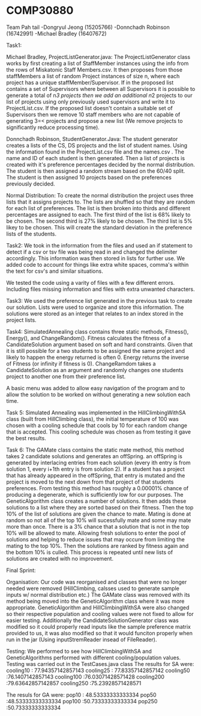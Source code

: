 # COMP30880

Team Pah tail
-Dongryul Jeong (15205766)
-Donnchadh Robinson (16742991)
-Michael Bradley (16407672)

Task1:

Michael Bradley, ProjectListGenerator.java: 
The ProjectListGenerator class works by first creating a list of StaffMember instances using the info from the rows of Miskatonic Staff Members.csv.
It then proposes from those staffMembers a list of random Project instances of size n, where each project has a unique staffMember/Supervisor.
If in the proposed list contains a set of Supervisors where between all Supervisors it is possible to generate a total of n*3
projects then we add an additional n*2 projects to our list of projects using only previously used supervisors and write it to ProjectList.csv.
If the proposed list doesn't contain a suitable set of Supervisors then we remove 10 staff members who are not capable of generating 3=< projects and
propose a new list (We remove projects to significantly reduce processing time).

Donnchadh Robinson, StudentGenerator.Java:
The student generator creates a lists of the CS, DS projects and the list of student names.
Using the information found in the ProjectList.csv file and the names.csv . The name and
ID of each student is then generated. Then a list of projects is created with it's preference 
percentages decided by the normal distribution. The student is then assigned a random stream
based on the 60/40 split. The student is then assigned 10 projects based on the preferences
previously decided. 




Normal Distribution:
To create the normal distribution the project uses three lists that it assigns projects to.
The lists are shuffled so that they are random for each list of preferences.
The list is then broken into thirds and different percentages are assigned to each.
The first third of the list is 68% likely to be chosen.
The second third is 27% likely to be chosen.
The third list is 5% likey to be chosen.
This will create the standard deviation in the preference lists of the students. 

Task2:
We took in the information from the files and used an
if statement to detect if a csv or tsv file was being read in 
and changed the delimiter accordingly. This information was then
stored in lists for further use. We added code to account for things
like extra white spaces, comma's within the text for csv's and similar 
situations. 

We tested the code using a varity of files with a few different errors.
Including files missing information and files with extra unwanted characters.

Task3:
We used the preference list generated in the previous task to create our solution.
Lists were used to organize and store this information.
The solutions were stored as an integer that relates to an index stored in the project lists. 


Task4:
SimulatedAnnealing class contains three static methods, Fitness(), Energy(), and ChangeRandom().
Fitness calculates the fitness of a CandidateSolution argument based on soft and hard constraints. Given that it is still possible for a two students to be assigned the same project and likely to happen the energy returned is often 0. 
Energy returns the inverse of Fitness (or infinity if fitness is 0).
ChangeRamdom takes a CandidateSolution as an argument and randomly changes one students project to another one from their preference list. 

A basic menu was added to allow easy navigation of the program and to allow the solution to be worked on without generating a new solution each time. 


Task 5: Simulated Annealing was implemented in the HillClimbingWithSA class (built from HillClimbing class), the initial temperature of 100 was chosen with a cooling schedule that cools by 10 for each random change that is accepted. This cooling schedule was chosen as from testing it gave the best results.

Task 6: The GAMate class contains the static mate method, this method takes 2 candidate solutions and generates an offSpring. an offSpring is generated by interlacing entries from each solution (every ith entry is from solution 1, every i+1th entry is from solution 2). If a student has a project that has already appeared in the offSpring, that entry is mutated and the project is moved to the next down from that project of that students preferences. From testing this method has roughly a 0.00001% chance of producing a degenerate, which is sufficiently low for our purposes.
The GeneticAlgorithm class creates a number of solutions. It then adds these solutions to a list where they are sorted based on their fitness. Then the top 10% of the list of solutions are given the chance to mate. Mating is done at random so not all of the top 10% will sucessfully mate and some may mate more than once. There is a 3% chance that a solution that is not in the top 10% will be allowed to mate. Allowing fresh solutions to enter the pool of solutions and helping to reduce issues that may occure from limiting the mating to the top 10%. Then the solutions are ranked by fitness again and the bottom 10% is culled.
This process is repeated until new lists of solutions are created with no improvement.

Final Sprint:

Organisation: Our code was reorganised and classes that were no longer needed were removed (HillClimbing, calsses used to generate sample inputs w/ normal distribution etc.) The GAMate class was removed with its method being moved into the GeneticAlgorithm class where it was more appropriate. GeneticAlgorithm and HillClimbingWithSA were also changed so their respective population and cooling values were not fixed to allow for easier testing. Additionally the CandidateSolutionGenerator class was modified so it could properly read inputs like the sample preference matrix provided to us, it was also modified so that it would funciton properly when run in the jar (Using inputStremReader insead of FileReader).

Testing: We performed to see how HillClimbingWithSA and GeneticAlgorithms performed with different cooling/population values. Testing was carried out in the TestCases.java class
The results for SA were:
      cooling10 : 77.94357142857143
			cooling25 : 77.83357142857142
			cooling50 :76.1407142857143
			cooling100 :76.03071428571428
			cooling200 :79.63642857142857
			cooling250 :75.23928571428571
      
The resuls for GA were:
      pop10 : 48.53333333333334
			pop50 :48.53333333333334
			pop100 :50.73333333333334
			pop250 :50.73333333333334
      
